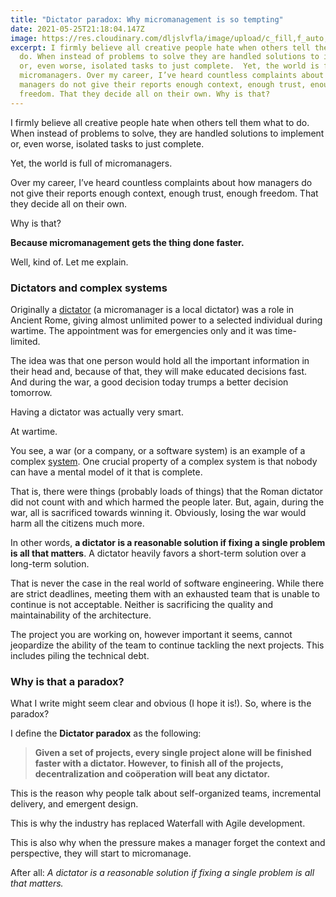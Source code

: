 ```yaml
---
title: "Dictator paradox: Why micromanagement is so tempting"
date: 2021-05-25T21:18:04.147Z
image: https://res.cloudinary.com/dljslvfla/image/upload/c_fill,f_auto,g_north,h_1080,w_1920/v1621977139/cristina-gottardi-05P65mxLuW8-unsplash_fcw8jr.jpg
excerpt: I firmly believe all creative people hate when others tell them what to
  do. When instead of problems to solve they are handled solutions to implement
  or, even worse, isolated tasks to just complete.  Yet, the world is full of
  micromanagers. Over my career, I’ve heard countless complaints about how
  managers do not give their reports enough context, enough trust, enough
  freedom. That they decide all on their own. Why is that?
---
```

I firmly believe all creative people hate when others tell them what to do. When instead of problems to solve, they are handled solutions to implement or, even worse, isolated tasks to just complete.

Yet, the world is full of micromanagers.

Over my career, I’ve heard countless complaints about how managers do not give their reports enough context, enough trust, enough freedom. That they decide all on their own.

Why is that?

**Because micromanagement gets the thing done faster.**

Well, kind of. Let me explain.

### Dictators and complex systems

Originally a [dictator](https://en.wikipedia.org/wiki/Roman_dictator) (a micromanager is a local dictator) was a role in Ancient Rome, giving almost unlimited power to a selected individual during wartime. The appointment was for emergencies only and it was time-limited.

The idea was that one person would hold all the important information in their head and, because of that, they will make educated decisions fast. And during the war, a good decision today trumps a better decision tomorrow.

Having a dictator was actually very smart.

At wartime.

You see, a war (or a company, or a software system) is an example of a complex [system](https://www.goodreads.com/book/show/42360533-thinking-in-systems). One crucial property of a complex system is that nobody can have a mental model of it that is complete.

That is, there were things (probably loads of things) that the Roman dictator did not count with and which harmed the people later. But, again, during the war, all is sacrificed towards winning it. Obviously, losing the war would harm all the citizens much more.

In other words, **a dictator is a reasonable solution if fixing a single problem is all that matters**. A dictator heavily favors a short-term solution over a long-term solution.

That is never the case in the real world of software engineering. While there are strict deadlines, meeting them with an exhausted team that is unable to continue is not acceptable. Neither is sacrificing the quality and maintainability of the architecture.

The project you are working on, however important it seems, cannot jeopardize the ability of the team to continue tackling the next projects. This includes piling the technical debt.

### Why is that a paradox?

What I write might seem clear and obvious (I hope it is!). So, where is the paradox?

I define the **Dictator paradox** as the following:

> **Given a set of projects, every single project alone will be finished faster with a dictator. However, to finish all of the projects, decentralization and coöperation will beat any dictator.**

This is the reason why people talk about self-organized teams, incremental delivery, and emergent design.

This is why the industry has replaced Waterfall with Agile development.

This is also why when the pressure makes a manager forget the context and perspective, they will start to micromanage.

After all: *A dictator is a reasonable solution if fixing a single problem is all that matters.*
